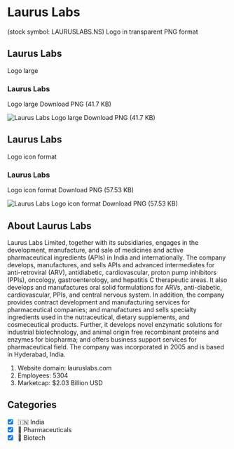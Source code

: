 # Laurus Labs
 (stock symbol: LAURUSLABS.NS) Logo in transparent PNG format

## Laurus Labs
 Logo large

### Laurus Labs
 Logo large Download PNG (41.7 KB)

![Laurus Labs
 Logo large Download PNG (41.7 KB)](/img/orig/LAURUSLABS.NS_BIG-9d204a82.png)

## Laurus Labs
 Logo icon format

### Laurus Labs
 Logo icon format Download PNG (57.53 KB)

![Laurus Labs
 Logo icon format Download PNG (57.53 KB)](/img/orig/LAURUSLABS.NS-49c1ace5.png)

## About Laurus Labs


Laurus Labs Limited, together with its subsidiaries, engages in the development, manufacture, and sale of medicines and active pharmaceutical ingredients (APIs) in India and internationally. The company develops, manufactures, and sells APIs and advanced intermediates for anti-retroviral (ARV), antidiabetic, cardiovascular, proton pump inhibitors (PPIs), oncology, gastroenterology, and hepatitis C therapeutic areas. It also develops and manufactures oral solid formulations for ARVs, anti-diabetic, cardiovascular, PPIs, and central nervous system. In addition, the company provides contract development and manufacturing services for pharmaceutical companies; and manufactures and sells specialty ingredients used in the nutraceutical, dietary supplements, and cosmeceutical products. Further, it develops novel enzymatic solutions for industrial biotechnology, and animal origin free recombinant proteins and enzymes for biopharma; and offers business support services for pharmaceutical field. The company was incorporated in 2005 and is based in Hyderabad, India.

1. Website domain: lauruslabs.com
2. Employees: 5304
3. Marketcap: $2.03 Billion USD


## Categories
- [x] 🇮🇳 India
- [x] 💊 Pharmaceuticals
- [x] 🧬 Biotech
